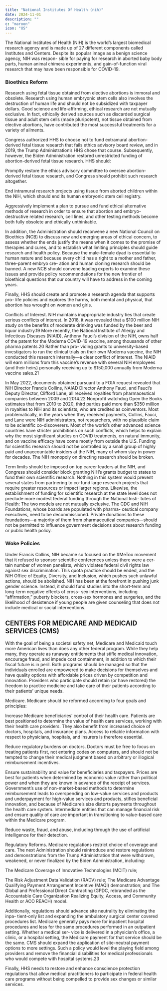 ```yaml
---
title: "National Institutes Of Health (nih)"
date: 2024-11-01
description: ""
c: "maroon"
icon: "US"
---
```




The National Institutes of Health (NIH) is the world’s largest biomedical
research agency and is made up of 27 different components called Institutes and
Centers. Despite its popular image as a benign science agency, NIH was respon-
sible for paying for research in aborted baby body parts, human animal chimera
experiments, and gain-of-function viral research that may have been responsible
for COVID-19.


### Bioethics Reform

Research using fetal tissue obtained from elective abortions
is immoral and obsolete. Research using human embryonic stem cells also involves
the destruction of human life and should not be subsidized with taxpayer dollars.
Good science and life-affirming, ethical research are not mutually exclusive. In
fact, ethically derived sources such as discarded surgical tissue and adult stem cells
(made pluripotent), not tissue obtained from elective abortions, have contributed
the most successful treatments for a variety of ailments.


Congress authorized HHS to choose not to fund extramural abortion-derived fetal tissue research that fails ethics advisory board review, and in 2019, the Trump Administration’s HHS chose that course. Subsequently, however, the Biden
Administration restored unrestricted funding of abortion-derived fetal tissue
research. HHS should:

Promptly restore the ethics advisory committee to oversee abortion-
derived fetal tissue research, and Congress should prohibit such
research altogether.

End intramural research projects using tissue from aborted children
within the NIH, which should end its human embryonic stem
cell registry.

Aggressively implement a plan to pursue and fund ethical alternative
methods of research in order to ensure that abortion and embryo-
destructive related research, cell lines, and other testing methods
become both fully obsolete and ethically unthinkable.

In addition, the Administration should reconvene a new National Council on
Bioethics (NCB) to discuss new and emerging areas of ethical concern, to assess
whether the ends justify the means when it comes to the promise of therapies
and cures, and to establish what limiting principles should guide research and
health policy. Because the male–female dyad is essential to human nature and
because every child has a right to a mother and father, three-parent embryo cre-
ation and human cloning research should be banned. A new NCB should convene
leading experts to examine these issues and provide policy recommendations for
the new frontier of bioethical questions that our country will have to address in
the coming years.

Finally, HHS should create and promote a research agenda that supports pro-
life policies and explores the harms, both mental and physical, that abortion has
wrought on women and girls.

Conflicts of Interest. NIH maintains inappropriate industry ties that create
serious conflicts of interest. In 2018, it was revealed that a $100 million NIH study
on the benefits of moderate drinking was funded by the beer and liquor industry.19
More recently, the National Institute of Allergy and Infectious Diseases (NIAID),
Anthony Fauci’s division of the NIH, owns half of the patent for the Moderna
COVID-19 vaccine, among thousands of other pharma patents.20 Rather than pro-
viding grants to university-based investigators to run the clinical trials on their own
Moderna vaccine, the NIH conducted this research internally—a clear conflict of
interest. The NIAID will earn millions from this vaccine’s revenue with several
NIH employees (and their heirs) personally receiving up to $150,000 annually
from Moderna vaccine sales.21﻿

In May 2022, documents obtained pursuant to a FOIA request revealed that
NIH Director Francis Collins, NAIAD Director Anthony Fauci, and Fauci’s Deputy
Director, Clifford Lane, all received royalties from pharmaceutical companies
between 2009 and 2014.22 Nonprofit watchdog Open the Books estimates that from
2010 to 2020, third parties paid more than $350 million in royalties to NIH and
its scientists, who are credited as coinventors. Most problematically, in the years
when they received payments, Collins, Fauci, and Lane were NIH administrators,
not researchers, with no plausible claim to be scientific co-discoverers.
Most of the world’s other advanced science countries have stricter prohibitions
on such conflicts, which helps to explain why the most significant studies on COVID
treatments, on natural immunity, and on vaccine efficacy have come mostly from
outside the U.S. Funding for scientific research should not be controlled by a small group of
highly paid and unaccountable insiders at the NIH, many of whom stay in power
for decades. The NIH monopoly on directing research should be broken. 

Term limits should be imposed on top career leaders at the NIH, and Congress should consider block granting NIH’s grants budget to states to fund their own scientific research. Nothing in this system would prevent several states from partnering to co-fund large research projects that require greater resources or impact larger regions. Likewise, the establishment of funding for scientific research at the state level does not preclude more modest federal funding through the National Insti- tutes of Health: The two models are not mutually exclusive. The CDC and NIH Foundations, whose boards are populated with pharma- ceutical company executives, need to be decommissioned. Private donations to these foundations—a majority of them from pharmaceutical companies—should not be permitted to influence government decisions about research funding or public health policy.


### Woke Policies

Under Francis Collins, NIH became so focused on the #MeToo movement that it refused to sponsor scientific conferences unless there were a cer- tain number of women panelists, which violates federal civil rights law against sex discrimination. This quota practice should be ended, and the NIH Office of Equity, Diversity, and Inclusion, which pushes such unlawful actions, should be abolished. NIH has been at the forefront in pushing junk gender science. Instead, it should fund studies into the short-term and long-term negative effects of cross- sex interventions, including “affirmation,” puberty blockers, cross-sex hormones and surgeries, and the likelihood of desistence if young people are given counseling that does not include medical or social interventions.


## CENTERS FOR MEDICARE AND MEDICAID SERVICES (CMS)

With the goal of being a societal safety net, Medicare and Medicaid touch more
American lives than does any other federal program. While they help many, they operate as runaway entitlements that stifle medical innovation, encourage fraud, and impede cost containment, in addition to which their fiscal future is in peril.
Both programs should be managed so that the individuals enrolled are empowered to make decisions for themselves and have quality options with affordable prices driven by competition and innovation. Providers who participate should
retain (or have restored) the freedom to practice medicine and take care of their
patients according to their patients’ unique needs.

Medicare. Medicare should be reformed according to four goals and principles:

Increase Medicare beneficiaries’ control of their health care.
Patients are best positioned to determine the value of health care
services, working with their health care providers. They also benefit from
increased choice of doctors, hospitals, and insurance plans. Access to
reliable information with respect to physicians, hospitals, and insurers is
therefore essential.

Reduce regulatory burdens on doctors. Doctors must be free to focus on
treating patients first, not entering codes on computers, and should not be
tempted to change their medical judgment based on arbitrary or illogical
reimbursement incentives.

Ensure sustainability and value for beneficiaries and taxpayers.
Prices are best for patients when determined by economic value rather
than political power and when they are known in advance of the receipt of
services. Government’s use of non-market-based methods to determine
reimbursement leads to overspending on low-value services and products
and underpayment for high-value services and products, stifles beneficial
innovation, and because of Medicare’s size distorts payments throughout
the health care system. Intermediate entities that can manage financial risk
and ensure quality of care are important in transitioning to value-based care
within the Medicare program.

Reduce waste, fraud, and abuse, including through the use of artificial
intelligence for their detection.

Regulatory Reforms. Medicare regulations restrict choice of coverage and
care. The next Administration should reintroduce and restore regulations and
demonstrations from the Trump Administration that were withdrawn, weakened,
or never finalized by the Biden Administration, including:

The Medicare Coverage of Innovative Technologies (MCIT) rule;

The Risk Adjustment Data Validation (RADV) rule;
The Medicare Advantage Qualifying Payment Arrangement Incentive
(MAQI) demonstration; and
The Global and Professional Direct Contracting (GPDC, rebranded as the
Accountable Care Organization Realizing Equity, Access, and Community
Health or ACO REACH) model.

Additionally, regulations should advance site neutrality by eliminating the inpa-
tient-only list and expanding the ambulatory surgical center covered procedures
list. Medicare generally pays more for inpatient hospital procedures and less for
the same procedures performed in an outpatient setting. Whether a medical ser-
vice is delivered in a physician’s office, a clinic, or a hospital setting, the Medicare
payment for that service should be the same. CMS should expand the application
of site-neutral payment options to more settings. Such a policy would level the
playing field among providers and remove the financial disabilities for medical
professionals who would compete with hospital systems.23

Finally, HHS needs to restore and enhance conscience protection regulations
that allow medical practitioners to participate in federal health care programs
without being compelled to provide sex changes or similar services.

